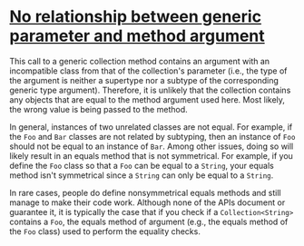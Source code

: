 # [No relationship between generic parameter and method argument](https://spotbugs.readthedocs.io/en/latest/bugDescriptions.html#GC_UNRELATED_TYPES)

 This call to a generic collection method contains an argument
     with an incompatible class from that of the collection's parameter
    (i.e., the type of the argument is neither a supertype nor a subtype
        of the corresponding generic type argument).
     Therefore, it is unlikely that the collection contains any objects
    that are equal to the method argument used here.
    Most likely, the wrong value is being passed to the method.

In general, instances of two unrelated classes are not equal.
    For example, if the `Foo` and `Bar` classes
    are not related by subtyping, then an instance of `Foo`
        should not be equal to an instance of `Bar`.
    Among other issues, doing so will likely result in an equals method
    that is not symmetrical. For example, if you define the `Foo` class
    so that a `Foo` can be equal to a `String`,
    your equals method isn't symmetrical since a `String` can only be equal
    to a `String`.

In rare cases, people do define nonsymmetrical equals methods and still manage to make
    their code work. Although none of the APIs document or guarantee it, it is typically
    the case that if you check if a `Collection<String>` contains
    a `Foo`, the equals method of argument (e.g., the equals method of the
    `Foo` class) used to perform the equality checks.